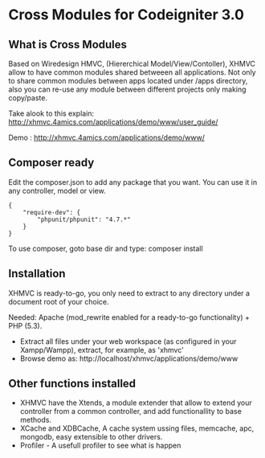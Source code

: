 # Cross Modules for Codeigniter 3.0

## What is Cross Modules

Based on Wiredesign HMVC, (Hiererchical Model/View/Contoller), XHMVC allow to have common modules shared betweeen all applications. Not only to share common modules between apps located under /apps directory, also you can re-use any module between different projects only making copy/paste.

Take alook to this explain:  http://xhmvc.4amics.com/applications/demo/www/user_guide/

Demo : http://xhmvc.4amics.com/applications/demo/www/

## Composer ready

Edit the composer.json to add any package that you want. You can use it in any controller, model or view.

```composer
{
    "require-dev": {
        "phpunit/phpunit": "4.7.*"
    }
}
```

To use composer, goto base dir and type:  composer install

## Installation

XHMVC is ready-to-go, you only need to extract to any directory under a document root of your choice.

Needed: Apache (mod_rewrite enabled for a ready-to-go functionality) + PHP (5.3).

  * Extract all files under your web workspace (as configured in your Xampp/Wampp), extract, for example, as 'xhmvc'
  * Browse demo as: http://localhost/xhmvc/applications/demo/www



## Other functions installed

  * XHMVC have the Xtends, a module extender that allow to extend your controller from a common controller, and add functionallity to base methods.
  * XCache and XDBCache, A cache system ussing files, memcache, apc, mongodb, easy extensible to other drivers.
  * Profiler - A usefull profiler to see what is happen



